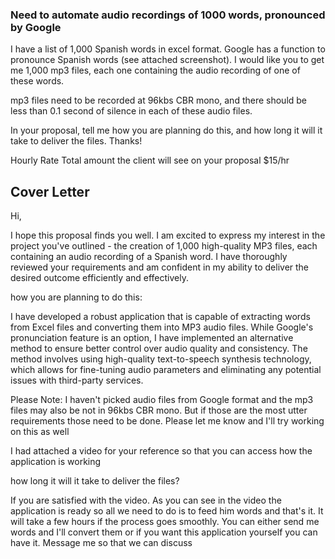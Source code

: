 ### Need to automate audio recordings of 1000 words, pronounced by Google

I have a list of 1,000 Spanish words in excel format. Google has a function to pronounce Spanish words (see attached screenshot). I would like you to get me 1,000 mp3 files, each one containing the audio recording of one of these words.

mp3 files need to be recorded at 96kbs CBR mono, and there should be less than 0.1 second of silence in each of these audio files.

In your proposal, tell me how you are planning do this, and how long it will it take to deliver the files. Thanks!

Hourly Rate
Total amount the client will see on your proposal
$15/hr

## Cover Letter
Hi,

I hope this proposal finds you well. I am excited to express my interest in the project you've outlined - the creation of 1,000 high-quality MP3 files, each containing an audio recording of a Spanish word. I have thoroughly reviewed your requirements and am confident in my ability to deliver the desired outcome efficiently and effectively.

how you are planning to do this:

I have developed a robust application that is capable of extracting words from Excel files and converting them into MP3 audio files. While Google's pronunciation feature is an option, I have implemented an alternative method to ensure better control over audio quality and consistency. The method involves using high-quality text-to-speech synthesis technology, which allows for fine-tuning audio parameters and eliminating any potential issues with third-party services.

Please Note: I haven't picked audio files from Google format and the mp3 files may also be not in 96kbs CBR mono. But if those are the most utter requirements those need to be done. Please let me know and I'll try working on this as well

I had attached a video for your reference so that you can access how the application is working

how long it will it take to deliver the files?

If you are satisfied with the video. As you can see in the video the application is ready so all we need to do is to feed him words and that's it. It will take a few hours if the process goes smoothly. You can either send me words and I'll convert them or if you want this application yourself you can have it. Message me so that we can discuss
